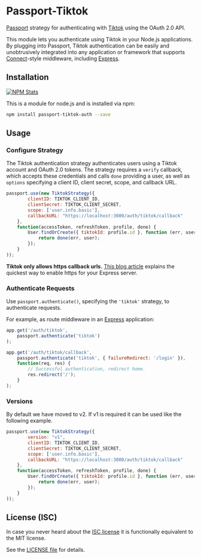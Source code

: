 # Passport-Tiktok

[Passport](https://github.com/jaredhanson/passport) strategy for authenticating with [Tiktok](https://www.tiktok.com) using the OAuth 2.0 API.

This module lets you authenticate using Tiktok in your Node.js applications. By plugging into Passport, Tiktok authentication can be easily and unobtrusively integrated into any application or framework that supports [Connect](http://www.senchalabs.org/connect/)-style middleware, including [Express](http://expressjs.com/).

## Installation

[![NPM Stats](https://nodei.co/npm/passport-tiktok-auth.png?downloads=true)](https://npmjs.org/package/passport-tiktok-auth)

This is a module for node.js and is installed via npm:

``` bash
npm install passport-tiktok-auth --save
```

## Usage

### Configure Strategy

The Tiktok authentication strategy authenticates users using a Tiktok account and OAuth 2.0 tokens. The strategy requires a `verify` callback, which accepts these credentials and calls `done` providing a user, as well as `options` specifying a client ID, client secret, scope, and callback URL.

``` js
passport.use(new TiktokStrategy({
        clientID: TIKTOK_CLIENT_ID,
        clientSecret: TIKTOK_CLIENT_SECRET,
        scope: ['user.info.basic'],
        callbackURL: "https://localhost:3000/auth/tiktok/callback"
    },
    function(accessToken, refreshToken, profile, done) {
        User.findOrCreate({ tiktokId: profile.id }, function (err, user) {
            return done(err, user);
        });
    }
));
```

**Tiktok only allows https callback urls.** [This blog article](http://blog.mgechev.com/2014/02/19/create-https-tls-ssl-application-with-express-nodejs/) explains the quickest way to enable https for your Express server.

### Authenticate Requests

Use `passport.authenticate()`, specifying the `'tiktok'` strategy, to authenticate requests.

For example, as route middleware in an [Express](http://expressjs.com/) application:

``` js
app.get('/auth/tiktok',
    passport.authenticate('tiktok')
);

app.get('/auth/tiktok/callback', 
    passport.authenticate('tiktok', { failureRedirect: '/login' }),
    function(req, res) {
        // Successful authentication, redirect home.
        res.redirect('/');
    }
);
```
### Versions
By default we have moved to v2. If v1 is required it can be used like the following example.

``` js
passport.use(new TiktokStrategy({
        version: "v1",
        clientID: TIKTOK_CLIENT_ID,
        clientSecret: TIKTOK_CLIENT_SECRET,
        scope: ['user.info.basic'],
        callbackURL: "https://localhost:3000/auth/tiktok/callback"
    },
    function(accessToken, refreshToken, profile, done) {
        User.findOrCreate({ tiktokId: profile.id }, function (err, user) {
            return done(err, user);
        });
    }
));
```

## License (ISC)

In case you never heard about the [ISC license](http://en.wikipedia.org/wiki/ISC_license) it is functionally equivalent to the MIT license.

See the [LICENSE file](LICENSE) for details.
